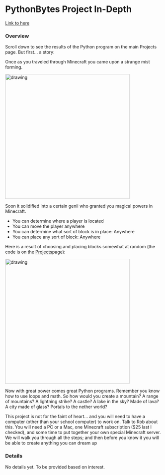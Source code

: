 # PythonBytes Project In-Depth


[Link to here](https://github.com/robfatland/pythonbytes/tree/master/projects/minecraft#pythonbytes-project-in-depth)


### Overview

Scroll down to see the results of the Python program on the main Projects page. But first... a story:


Once as you traveled through Minecraft you came upon a strange mist forming. 



<img src="https://github.com/robfatland/pythonbytes/blob/master/projects/minecraft/cloudchamber.png" alt="drawing" width="400"/>



Soon it solidified into a certain genii who granted you magical powers in Minecraft.  



- You can determine where a player is located
- You can move the player anywhere
- You can determine what sort of block is in place: Anywhere
- You can place any sort of block: Anywhere


Here is a result of choosing and placing blocks somewhat at random (the code is on the 
[Projects](https://github.com/robfatland/pythonbytes/tree/master/projects#project-minecraft-landscapes)page):


<img src="https://github.com/robfatland/pythonbytes/blob/master/projects/minecraft/sparserandom.png" alt="drawing" width="400"/>


Now with great power comes great Python programs. Remember you know how to use loops and math. So how would you
create a mountain? A range of mountains? A lightning strike? A castle? A lake in the sky? Made of lava? 
A city made of glass? Portals to the nether world? 


This project is not for the faint of heart... and you will need to have a computer (other than your school
computer) to work on. Talk to Rob about this. You will need a PC or a Mac, one Minecraft subscription ($25 last I checked), 
and some time
to put together your own special Minecraft server. We will walk you through all the steps; and then before
you know it you will be able to create anything you can dream up 


### Details


No details yet. To be provided based on interest.


